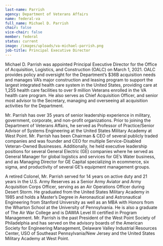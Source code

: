 ```yaml
---
last-name: Parrish
agency: Department of Veterans Affairs
name: federal-va
full_name: Michael D. Parrish
chair: false
vice-chair: false
member: federal
status: current
image: /images/uploads/va-michael-parrish.png
job-title: Principal Executive Director
---
```

Michael D. Parrish was appointed Principal Executive Director for the Office of Acquisition, Logistics, and Construction (OALC) on March 1, 2021. OALC provides policy and oversight for the Department’s $36B acquisition needs and manages VA’s major construction and leasing program to support the largest integrated health care system in the United States, providing care at 1,255 health care facilities to over 9 million Veterans enrolled in the VA health care program. He also serves as Chief Acquisition Officer, and senior most advisor to the Secretary, managing and overseeing all acquisition activities for the Department.

Mr. Parrish has over 35 years of senior leadership experience in military, government, corporate, and non-profit organizations. Prior to joining the Department of Veterans Affairs, he served as Professor of Practice/Senior Advisor of Systems Engineering at the United States Military Academy at West Point. Mr. Parrish has been Chairman & CEO of several publicly traded companies and was founder and CEO for multiple Service-Disabled Veteran-Owned Businesses. Additionally, he held executive leadership positions for several General Electric (GE) companies where he served as General Manager for global logistics and services for GE’s Water business, and as Managing Director for GE Capital specializing in ecommerce, six sigma, and productivity of several GE’s equipment management groups.

A retired Colonel, Mr. Parrish served for 14 years on active duty and 21 years in the U.S. Army Reserves as a Senior Army Aviator and Army Acquisition Corps Officer, serving as an Air Operations Officer during Desert Storm. He graduated from the United States Military Academy in 1985 and holds a Master’s Degree in Aeronautical and Astronautical Engineering from Stanford University as well as an MBA with Honors from the Wharton School at the University of Pennsylvania. He is also a graduate of The Air War College and is DAWIA Level III certified in Program Management. Mr. Parrish is the past President of the West Point Society of Philadelphia and has served on the advisory boards of the American Society for Engineering Management, Delaware Valley Industrial Resources Center, USO of Southeast Pennsylvania/New Jersey and the United States Military Academy at West Point.
